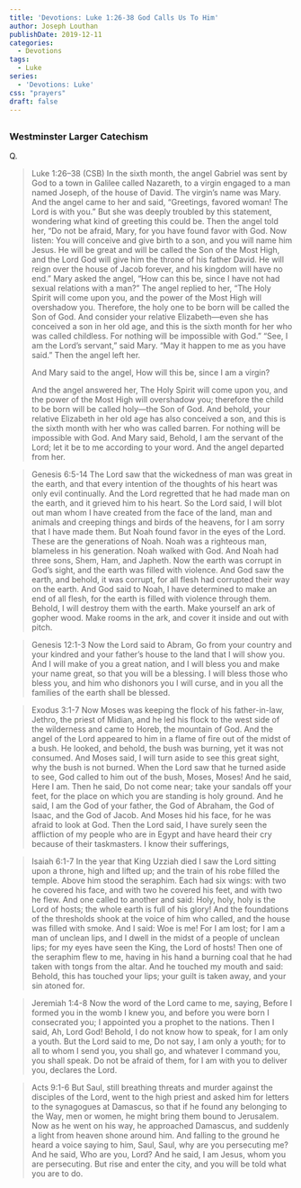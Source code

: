 ```yaml
---
title: 'Devotions: Luke 1:26-38 God Calls Us To Him'
author: Joseph Louthan
publishDate: 2019-12-11
categories:
  - Devotions
tags:
  - Luke
series:
  - 'Devotions: Luke'
css: "prayers"
draft: false
---
```


## 

### Westminster Larger Catechism

Q.

>Luke 1:26–38 (CSB) In the sixth month, the angel Gabriel was sent by God to a town in Galilee called Nazareth,  to a virgin engaged to a man named Joseph, of the house of David. The virgin’s name was Mary.  And the angel came to her and said, “Greetings, favored woman! The Lord is with you.”  But she was deeply troubled by this statement, wondering what kind of greeting this could be.  Then the angel told her, “Do not be afraid, Mary, for you have found favor with God.  Now listen: You will conceive and give birth to a son, and you will name him Jesus.  He will be great and will be called the Son of the Most High, and the Lord God will give him the throne of his father David.  He will reign over the house of Jacob forever, and his kingdom will have no end.”  Mary asked the angel, “How can this be, since I have not had sexual relations with a man?”  The angel replied to her, “The Holy Spirit will come upon you, and the power of the Most High will overshadow you. Therefore, the holy one to be born will be called the Son of God.  And consider your relative Elizabeth—even she has conceived a son in her old age, and this is the sixth month for her who was called childless.  For nothing will be impossible with God.”  “See, I am the Lord’s servant,” said Mary. “May it happen to me as you have said.” Then the angel left her. 
>
>And Mary said to the angel, How will this be, since I am a virgin?
>
>And the angel answered her, The Holy Spirit will come upon you, and the power of the Most High will overshadow you; therefore the child to be born will be called holy—the Son of God.  And behold, your relative Elizabeth in her old age has also conceived a son, and this is the sixth month with her who was called barren.  For nothing will be impossible with God.  And Mary said, Behold, I am the servant of the Lord; let it be to me according to your word. And the angel departed from her.

>Genesis 6:5-14 The Lord saw that the wickedness of man was great in the earth, and that every intention of the thoughts of his heart was only evil continually.  And the Lord regretted that he had made man on the earth, and it grieved him to his heart.  So the Lord said, I will blot out man whom I have created from the face of the land, man and animals and creeping things and birds of the heavens, for I am sorry that I have made them.  But Noah found favor in the eyes of the Lord.    These are the generations of Noah. Noah was a righteous man, blameless in his generation. Noah walked with God.  And Noah had three sons, Shem, Ham, and Japheth.   Now the earth was corrupt in God’s sight, and the earth was filled with violence.  And God saw the earth, and behold, it was corrupt, for all flesh had corrupted their way on the earth.  And God said to Noah, I have determined to make an end of all flesh, for the earth is filled with violence through them. Behold, I will destroy them with the earth.  Make yourself an ark of gopher wood. Make rooms in the ark, and cover it inside and out with pitch. 

>Genesis 12:1-3 Now the Lord said to Abram, Go from your country and your kindred and your father’s house to the land that I will show you.  And I will make of you a great nation, and I will bless you and make your name great, so that you will be a blessing.  I will bless those who bless you, and him who dishonors you I will curse, and in you all the families of the earth shall be blessed.  

>Exodus 3:1-7 Now Moses was keeping the flock of his father-in-law, Jethro, the priest of Midian, and he led his flock to the west side of the wilderness and came to Horeb, the mountain of God.  And the angel of the Lord appeared to him in a flame of fire out of the midst of a bush. He looked, and behold, the bush was burning, yet it was not consumed.  And Moses said, I will turn aside to see this great sight, why the bush is not burned.  When the Lord saw that he turned aside to see, God called to him out of the bush, Moses, Moses! And he said, Here I am.  Then he said, Do not come near; take your sandals off your feet, for the place on which you are standing is holy ground.  And he said, I am the God of your father, the God of Abraham, the God of Isaac, and the God of Jacob. And Moses hid his face, for he was afraid to look at God.   Then the Lord said, I have surely seen the affliction of my people who are in Egypt and have heard their cry because of their taskmasters. I know their sufferings, 

>Isaiah 6:1-7 In the year that King Uzziah died I saw the Lord sitting upon a throne, high and lifted up; and the train of his robe filled the temple.  Above him stood the seraphim. Each had six wings: with two he covered his face, and with two he covered his feet, and with two he flew.  And one called to another and said:   Holy, holy, holy is the Lord of hosts; the whole earth is full of his glory!   And the foundations of the thresholds shook at the voice of him who called, and the house was filled with smoke.  And I said: Woe is me! For I am lost; for I am a man of unclean lips, and I dwell in the midst of a people of unclean lips; for my eyes have seen the King, the Lord of hosts!   Then one of the seraphim flew to me, having in his hand a burning coal that he had taken with tongs from the altar.  And he touched my mouth and said: Behold, this has touched your lips; your guilt is taken away, and your sin atoned for.  

>Jeremiah 1:4-8 Now the word of the Lord came to me, saying,    Before I formed you in the womb I knew you, and before you were born I consecrated you; I appointed you a prophet to the nations.   Then I said, Ah, Lord God! Behold, I do not know how to speak, for I am only a youth.  But the Lord said to me,   Do not say, I am only a youth; for to all to whom I send you, you shall go, and whatever I command you, you shall speak.  Do not be afraid of them, for I am with you to deliver you, declares the Lord.  

>Acts 9:1-6 But Saul, still breathing threats and murder against the disciples of the Lord, went to the high priest  and asked him for letters to the synagogues at Damascus, so that if he found any belonging to the Way, men or women, he might bring them bound to Jerusalem.  Now as he went on his way, he approached Damascus, and suddenly a light from heaven shone around him.  And falling to the ground he heard a voice saying to him, Saul, Saul, why are you persecuting me?  And he said, Who are you, Lord? And he said, I am Jesus, whom you are persecuting.  But rise and enter the city, and you will be told what you are to do.